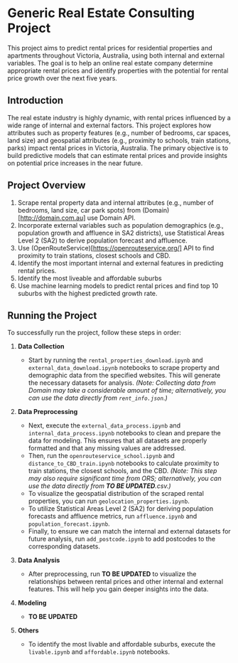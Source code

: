 # Generic Real Estate Consulting Project

This project aims to predict rental prices for residential properties and apartments throughout Victoria, Australia, using both internal and external variables. The goal is to help an online real estate company determine appropriate rental prices and identify properties with the potential for rental price growth over the next five years.

## Introduction

The real estate industry is highly dynamic, with rental prices influenced by a wide range of internal and external factors. This project explores how attributes such as property features (e.g., number of bedrooms, car spaces, land size) and geospatial attributes (e.g., proximity to schools, train stations, parks) impact rental prices in Victoria, Australia. The primary objective is to build predictive models that can estimate rental prices and provide insights on potential price increases in the near future.

## Project Overview

1. Scrape rental property data and internal attributes (e.g., number of bedrooms, land size, car park spots) from (Domain)[http://domain.com.au] use Domain API.
2. Incorporate external variables such as population demographics (e.g., population growth and affluence in SA2 districts), use Statistical Areas Level 2 (SA2) to derive population forecast and affluence.
3. Use (OpenRouteService)[https://openrouteservice.org/] API to find proximity to train stations, closest schools and CBD.
4. Identify the most important internal and external features in predicting rental prices.
5. Identify the most liveable and affordable suburbs
6. Use machine learning models to predict rental prices and find top 10 suburbs with the highest predicted growth rate.

## Running the Project

To successfully run the project, follow these steps in order:

1. **Data Collection**

   - Start by running the `rental_properties_download.ipynb` and `external_data_download.ipynb` notebooks to scrape property and demographic data from the specified websites. This will generate the necessary datasets for analysis. _(Note: Collecting data from Domain may take a considerable amount of time; alternatively, you can use the data directly from `rent_info.json`.)_

2. **Data Preprocessing**

   - Next, execute the `external_data_process.ipynb` and `internal_data_process.ipynb` notebooks to clean and prepare the data for modeling. This ensures that all datasets are properly formatted and that any missing values are addressed.
   - Then, run the `openrouteservice_school.ipynb` and `distance_to_CBD_train.ipynb` notebooks to calculate proximity to train stations, the closest schools, and the CBD. _(Note: This step may also require significant time from ORS; alternatively, you can use the data directly from **TO BE UPDATED**.csv.)_
   - To visualize the geospatial distribution of the scraped rental properties, you can run `geolocation_properties.ipynb`.
   - To utilize Statistical Areas Level 2 (SA2) for deriving population forecasts and affluence metrics, run `affluence.ipynb` and `population_forecast.ipynb`.
   - Finally, to ensure we can match the internal and external datasets for future analysis, run `add_postcode.ipynb` to add postcodes to the corresponding datasets.

3. **Data Analysis**

   - After preprocessing, run **TO BE UPDATED** to visualize the relationships between rental prices and other internal and external features. This will help you gain deeper insights into the data.

4. **Modeling**

   - **TO BE UPDATED**

5. **Others**
   - To identify the most livable and affordable suburbs, execute the `livable.ipynb` and `affordable.ipynb` notebooks.

